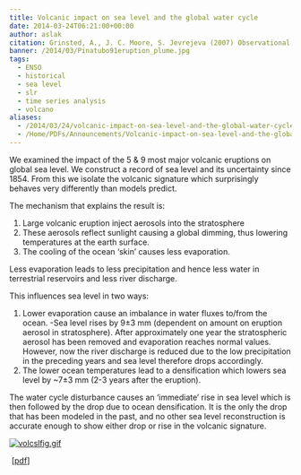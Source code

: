 ```yaml
---
title: Volcanic impact on sea level and the global water cycle
date: 2014-03-24T06:21:00+00:00
author: aslak
citation: Grinsted, A., J. C. Moore, S. Jevrejeva (2007) Observational evidence for volcanic impact on sea level and the global water cycle. PNAS, 104, 19730-19734.
banner: /2014/03/Pinatubo91eruption_plume.jpg
tags:
  - ENSO
  - historical
  - sea level
  - slr
  - time series analysis
  - volcano
aliases:
  - /2014/03/24/volcanic-impact-on-sea-level-and-the-global-water-cycle/
  - /Home/PDFs/Announcements/Volcanic-impact-on-sea-level-and-the-global-water-cycle
---
```

We examined the impact of the 5 & 9 most major volcanic eruptions on global sea level. We construct a record of sea level and its uncertainty since 1854. From this we isolate the volcanic signature which surprisingly behaves very differently than models predict.
<!--more-->
The mechanism that explains the result is:

  1. Large volcanic eruption inject aerosols into the stratosphere
  2. These aerosols reflect sunlight causing a global dimming, thus lowering temperatures at the earth surface.
  3. The cooling of the ocean ‘skin’ causes less evaporation.

Less evaporation leads to less precipitation and hence less water in terrestrial reservoirs and less river discharge.

This influences sea level in two ways:

  1. Lower evaporation cause an imbalance in water fluxes to/from the ocean. -Sea level rises by 9±3 mm (dependent on amount on eruption aerosol in stratosphere). After approximately one year the stratospheric aerosol has been removed and evaporation reaches normal values. However, now the river discharge is reduced due to the low precipitation in the preceding years and sea level therefore drops accordingly.
  2. The lower ocean temperatures lead to a densification which lowers sea level by ~7±3 mm (2-3 years after the eruption).

The water cycle disturbance causes an ‘immediate’ rise in sea level which is then followed by the drop due to ocean densification. It is the only the drop that has been modeled in the past, and no other sea level reconstruction is accurate enough to show either drop or rise in the volcanic signature.

[![volcslfig.gif](/2016/02/volcslfig-300x239.gif)](/2016/02/volcslfig.gif)



 [[pdf](/pdf/grinsted-pnas07-volcanoes-and-sea-level-small.pdf)]
